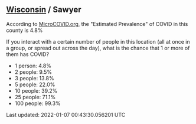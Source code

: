 
## [Wisconsin](/united-states/wisconsin) / Sawyer

According to [MicroCOVID.org](http://microcovid.org),
the "Estimated Prevalence" of COVID in this county is 4.8%

If you interact with a certain number of people in this location
(all at once in a group, or spread out across the day), what is the chance that
1 or more of them has COVID?

- 1 person: 4.8%
- 2 people: 9.5%
- 3 people: 13.8%
- 5 people: 22.0%
- 10 people: 39.2%
- 25 people: 71.1%
- 100 people: 99.3%

Last updated: 2022-01-07 00:43:30.056201 UTC
